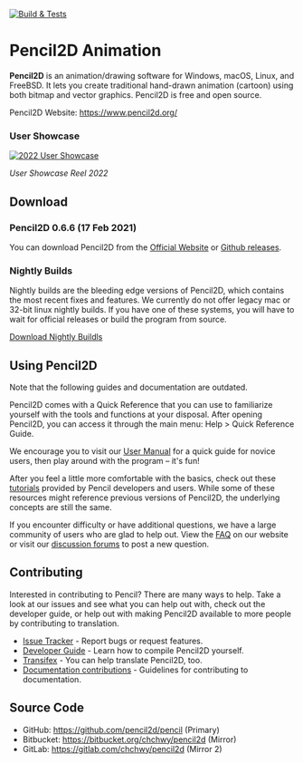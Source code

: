 [![Build & Tests](https://github.com/pencil2d/pencil/actions/workflows/ci.yml/badge.svg)](https://github.com/pencil2d/pencil/actions/workflows/ci.yml)

# Pencil2D Animation

**Pencil2D** is an animation/drawing software for Windows, macOS, Linux, and FreeBSD. It lets you create traditional hand-drawn animation (cartoon) using both bitmap and vector graphics. Pencil2D is free and open source.

Pencil2D Website: <https://www.pencil2d.org/>

### User Showcase

[![2022 User Showcase](http://img.youtube.com/vi/ma52j9B1kEM/hqdefault.jpg)](https://www.youtube.com/watch?v=ma52j9B1kEM)

_User Showcase Reel 2022_

## Download

### Pencil2D 0.6.6 (17 Feb 2021)

You can download Pencil2D from the [Official Website][p2d-download] or [Github releases][gh-release].

[p2d-download]: https://www.pencil2d.org/download/
[gh-release]: https://github.com/pencil2d/pencil/releases

### Nightly Builds

Nightly builds are the bleeding edge versions of Pencil2D, which contains the most recent fixes and features. We currently do not offer legacy mac or 32-bit linux nightly builds. If you have one of these systems, you will have to wait for official releases or build the program from source.

[Download Nightly Buildls](https://www.pencil2d.org/download/nightly/)

## Using Pencil2D

Note that the following guides and documentation are outdated.

Pencil2D comes with a Quick Reference that you can use to familiarize yourself with the tools and functions at your disposal. After opening Pencil2D, you can access it through the main menu: Help > Quick Reference Guide.

We encourage you to visit our [User Manual][user-man] for a quick guide for novice users, then play around with the program – it's fun!

[user-man]: https://www.pencil2d.org/doc/user-manual.html

After you feel a little more comfortable with the basics, check out these [tutorials][pencil-tutorials] provided by Pencil developers and users. While some of these resources might reference previous versions of Pencil2D, the underlying concepts are still the same.

[pencil-tutorials]: https://www.pencil2d.org/doc/tutorials.html

If you encounter difficulty or have additional questions, we have a large community of users who are glad to help out. View the [FAQ][p2d-faq] on our website or visit our [discussion forums][p2d-discussion] to post a new question.

[p2d-faq]: https://www.pencil2d.org/doc/faq.html
[p2d-discussion]: https://discuss.pencil2d.org/c/support/5

## Contributing

Interested in contributing to Pencil? There are many ways to help. Take a look at our issues and see what you can help out with, check out the developer guide, or help out with making Pencil2D available to more people by contributing to translation.

* [Issue Tracker](https://github.com/pencil2d/pencil/issues) - Report bugs or request features.
* [Developer Guide](https://dev.pencil2d.org/) - Learn how to compile Pencil2D yourself.
* [Transifex](https://www.transifex.com/pencil2d/) - You can help translate Pencil2D, too.
* [Documentation contributions](https://www.pencil2d.org/doc/CONTRIBUTING) - Guidelines for contributing to documentation.

## Source Code

* GitHub: <https://github.com/pencil2d/pencil> (Primary)
* Bitbucket: <https://bitbucket.org/chchwy/pencil2d> (Mirror)
* GitLab: <https://gitlab.com/chchwy/pencil2d> (Mirror 2)
